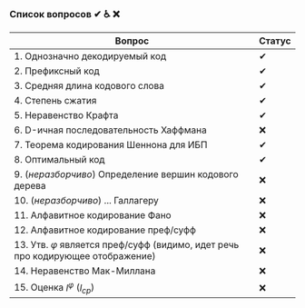 ### Список вопросов ✔ ♿ ❌

| Вопрос                                                       | Статус |
| ------------------------------------------------------------ | ------ |
| 1. Однозначно декодируемый код                               | ✔       |
| 2. Префиксный код                                            | ✔       |
| 3. Средняя длина кодового слова                              | ✔       |
| 4. Степень сжатия                                            | ✔       |
| 5. Неравенство Крафта                                        | ✔       |
| 6. D-ичная последовательность Хаффмана                       | ❌      |
| 7. Теорема кодирования Шеннона для ИБП                       | ✔       |
| 8. Оптимальный код                                           | ✔       |
| 9. (*неразборчиво*) Определение вершин кодового дерева       | ❌      |
| 10. (*неразборчиво*) ... Галлагеру                           | ❌      |
| 11. Алфавитное кодирование Фано                              | ❌      |
| 12. Алфавитное кодирование преф/суфф                         | ❌      |
| 13. Утв. $\varphi$ является преф/суфф (видимо, идет речь про кодирующее отображение) | ❌      |
| 14. Неравенство Мак-Миллана                                 | ❌      |
| 15. Оценка $l^\varphi$ ($l_{ср}$)                           | ❌      |


